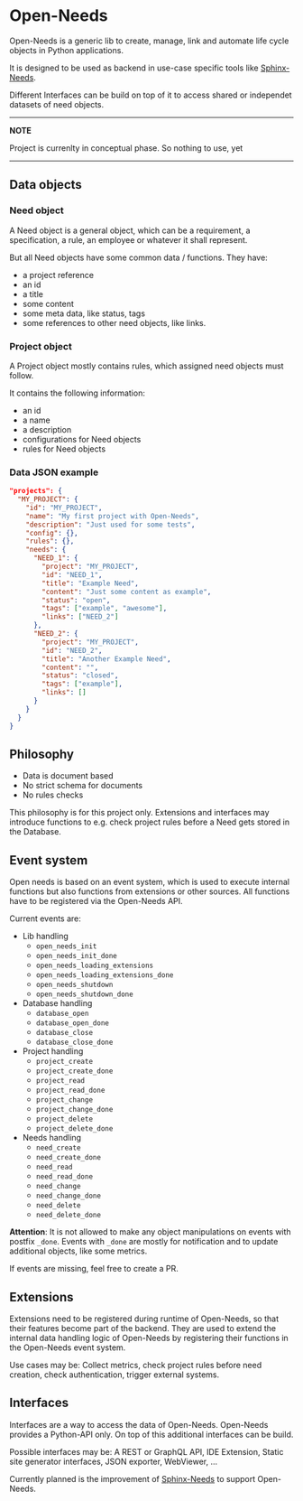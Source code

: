 # Open-Needs

Open-Needs is a generic lib to create, manage, link and automate life cycle objects in Python applications.

It is designed to be used as backend in use-case specific tools like [Sphinx-Needs](https://sphinxcontrib-needs.readthedocs.io/en/latest/).

Different Interfaces can be build on top of it to access shared or independet datasets of need objects.

---
**NOTE**

Project is currenlty in conceptual phase. So nothing to use, yet

---

## Data objects

### Need object
A Need object is a general object, which can be a requirement, a specification, a rule, an employee or whatever it shall represent.

But all Need objects have some common data / functions. They have:

* a project reference
* an id
* a title
* some content
* some meta data, like status, tags
* some references to other need objects, like links.


### Project object
A Project object mostly contains rules, which assigned need objects must follow.

It contains the following information:

* an id
* a name
* a description
* configurations for Need objects
* rules for Need objects


### Data JSON example
```json
"projects": {
  "MY_PROJECT": {
    "id": "MY_PROJECT",
    "name": "My first project with Open-Needs",
    "description": "Just used for some tests",
    "config": {},
    "rules": {},
    "needs": {
      "NEED_1": {
        "project": "MY_PROJECT",
        "id": "NEED_1",
        "title": "Example Need",
        "content": "Just some content as example",
        "status": "open",
        "tags": ["example", "awesome"],
        "links": ["NEED_2"]
      },
      "NEED_2": {
        "project": "MY_PROJECT",
        "id": "NEED_2",
        "title": "Another Example Need",
        "content": "",
        "status": "closed",
        "tags": ["example"],
        "links": []
      }
    }
  }
}

```

## Philosophy 
- Data is document based
- No strict schema for documents
- No rules checks 

This philosophy is for this project only.
Extensions and interfaces may introduce functions to e.g. check project rules before a Need gets stored in the Database.

## Event system
Open needs is based on an event system, which is used to execute internal functions but also functions from extensions or other sources.
All functions have to be registered via the Open-Needs API.

Current events are:

* Lib handling
  * ``open_needs_init``
  * ``open_needs_init_done``
  * ``open_needs_loading_extensions``
  * ``open_needs_loading_extensions_done``
  * ``open_needs_shutdown``
  * ``open_needs_shutdown_done``
* Database handling
  * ``database_open``
  * ``database_open_done``
  * ``database_close``
  * ``database_close_done``
* Project handling
  * ``project_create``
  * ``project_create_done``
  * ``project_read``
  * ``project_read_done``
  * ``project_change``
  * ``project_change_done``
  * ``project_delete``
  * ``project_delete_done``
* Needs handling
  * ``need_create``
  * ``need_create_done``
  * ``need_read``
  * ``need_read_done``
  * ``need_change``
  * ``need_change_done``
  * ``need_delete``
  * ``need_delete_done``

**Attention**: It is not allowed to make any object manipulations on events with postfix ``_done``.
Events with ``_done`` are mostly for notification and to update additional objects, like some metrics.

If events are missing, feel free to create a PR.


## Extensions
Extensions need to be registered during runtime of Open-Needs, so that their features become part of the backend.
They are used to extend the internal data handling logic of Open-Needs by registering their functions in the Open-Needs event system.

Use cases may be: Collect metrics, check project rules before need creation, check authentication, trigger external systems.

## Interfaces
Interfaces are a way to access the data of Open-Needs.
Open-Needs provides a Python-API only.
On top of this additional interfaces can be build.

Possible interfaces may be: A REST or GraphQL API, IDE Extension, Static site generator interfaces, JSON exporter, WebViewer, ...

Currently planned is the improvement of [Sphinx-Needs](https://sphinxcontrib-needs.readthedocs.io/en/latest/) to support Open-Needs.
